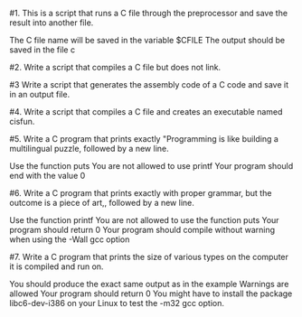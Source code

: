 #1. This is a script that runs a C file through the preprocessor and save the result into another file.

The C file name will be saved in the variable $CFILE
The output should be saved in the file c

#2. Write a script that compiles a C file but does not link.

#3 Write a script that generates the assembly code of a C code and save it in an output file.

#4. Write a script that compiles a C file and creates an executable named cisfun.

#5. Write a C program that prints exactly "Programming is like building a multilingual puzzle, followed by a new line.

Use the function puts
You are not allowed to use printf
Your program should end with the value 0

#6. Write a C program that prints exactly with proper grammar, but the outcome is a piece of art,, followed by a new line.

Use the function printf
You are not allowed to use the function puts
Your program should return 0
Your program should compile without warning when using the -Wall gcc option

#7. Write a C program that prints the size of various types on the computer it is compiled and run on.

You should produce the exact same output as in the example
Warnings are allowed
Your program should return 0
You might have to install the package libc6-dev-i386 on your Linux to test the -m32 gcc option.